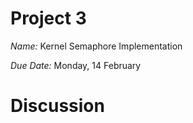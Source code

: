 # Project 3 #

_Name:_ Kernel Semaphore Implementation

_Due Date:_ Monday, 14 February


# Discussion #